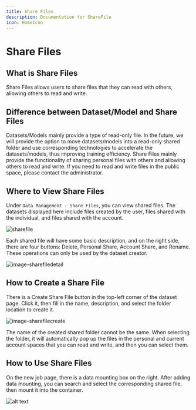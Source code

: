 ```yaml
---
title: Share Files
description: Documentation for ShareFile
icon: HomeIcon
---
```


# Share Files

## What is Share Files

Share Files allows users to share files that they can read with others, allowing others to read and write.

## Difference between Dataset/Model and Share Files

Datasets/Models mainly provide a type of read-only file. In the future, we will provide the option to move datasets/models into a read-only shared folder and use corresponding technologies to accelerate the datasets/models, thus improving training efficiency. Share Files mainly provide the functionality of sharing personal files with others and allowing others to read and write. If you need to read and write files in the public space, please contact the administrator.

## Where to View Share Files

Under `Data Management - Share Files`, you can view shared files. The datasets displayed here include files created by the user, files shared with the individual, and files shared with the account.

![sharefile](./img/sharefile.webp)

Each shared file will have some basic description, and on the right side, there are four buttons: Delete, Personal Share, Account Share, and Rename. These operations can only be used by the dataset creator.

![image-sharefiledetail](./img/sharefiledetail.webp)

## How to Create a Share File

There is a Create Share File button in the top-left corner of the dataset page. Click it, then fill in the name, description, and select the folder location to create it.

![image-sharefilecreate](./img/sharefilecreate.webp)

The name of the created shared folder cannot be the same. When selecting the folder, it will automatically pop up the files in the personal and current account spaces that you can read and write, and then you can select them.

## How to Use Share Files

On the new job page, there is a data mounting box on the right. After adding data mounting, you can search and select the corresponding shared file, then mount it into the container.

![alt text](./img/mount.webp)